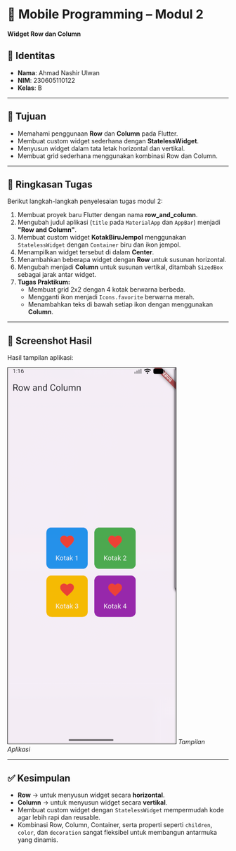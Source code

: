 # 📱 Mobile Programming – Modul 2
**Widget Row dan Column**

## 👤 Identitas
- **Nama**: Ahmad Nashir Ulwan  
- **NIM**: 230605110122  
- **Kelas**: B  

---

## 🎯 Tujuan
- Memahami penggunaan **Row** dan **Column** pada Flutter.  
- Membuat custom widget sederhana dengan **StatelessWidget**.  
- Menyusun widget dalam tata letak horizontal dan vertikal.  
- Membuat grid sederhana menggunakan kombinasi Row dan Column.  

---

## 📝 Ringkasan Tugas
Berikut langkah-langkah penyelesaian tugas modul 2:

1. Membuat proyek baru Flutter dengan nama **row_and_column**.  
2. Mengubah judul aplikasi (`title` pada `MaterialApp` dan `AppBar`) menjadi **"Row and Column"**.  
3. Membuat custom widget **KotakBiruJempol** menggunakan `StatelessWidget` dengan `Container` biru dan ikon jempol.  
4. Menampilkan widget tersebut di dalam **Center**.  
5. Menambahkan beberapa widget dengan **Row** untuk susunan horizontal.  
6. Mengubah menjadi **Column** untuk susunan vertikal, ditambah `SizedBox` sebagai jarak antar widget.  
7. **Tugas Praktikum:**  
   - Membuat grid 2x2 dengan 4 kotak berwarna berbeda.  
   - Mengganti ikon menjadi `Icons.favorite` berwarna merah.  
   - Menambahkan teks di bawah setiap ikon dengan menggunakan **Column**.  

---

## 📸 Screenshot Hasil
Hasil tampilan aplikasi:  

![Modul 2 Result](./assets/region-20250930-081712.png)
*Tampilan Aplikasi*

---

## ✅ Kesimpulan
- **Row** → untuk menyusun widget secara **horizontal**.  
- **Column** → untuk menyusun widget secara **vertikal**.  
- Membuat custom widget dengan `StatelessWidget` mempermudah kode agar lebih rapi dan reusable.  
- Kombinasi Row, Column, Container, serta properti seperti `children`, `color`, dan `decoration` sangat fleksibel untuk membangun antarmuka yang dinamis.  
